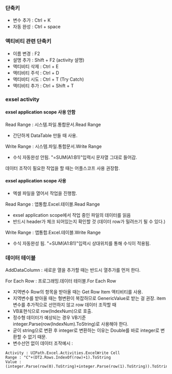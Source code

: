 ### 단축키 
 - 변수 추가 : Ctrl + K
 - 자동 완성 : Ctrl + space
  
### 액티비티 관련 단축키
 - 이름 변경 : F2
 - 설명 추가 : Shift + F2 (activity 설명)
 - 액티비티 삭제 : Ctrl + E
 - 액티비티 주석 : Ctrl + D 
 - 액티비티 시도 : Ctrl + T (Try Catch)
 - 액티비티 추가 : Ctrl + Shift + T 

### exsel activity
#### exsel application scope 사용 안함
Read Range : 시스템.파일.통합문서.Read Range
 - 간단하게 DataTable 만들 때 사용.

Write Range : 시스템.파일.통합문서.Write Range
 - 수식 자동완성 안됨. "=SUM(A1:B1)"입력시 문자열 그대로 들어감.

데이터 조작이 필요한 작업을 할 때는 어플스코프 사용 권장함.

#### exsel application scope 사용
- 엑셀 파일을 열어서 작업을 진행함.

Read Range : 앱통합.Excel.테이블.Read Range
- exsel application scope에서 작업 중인 파일의 데이터를 읽음
- 반드시 header가 체크 되어있는지 확인할 것 (데이터 row가 밀려쓰기 될 수 있다.)

Write Range : 앱통합.Excel.테이블.Write Range
- 수식 자동완성 됨. "=SUM(A1:B1)"입력시 상대위치를 통해 수식이 적용됨.

### 데이터 테이블
AddDataColumn : 새로운 열을 추가할 때는 반드시 열추가를 먼저 한다. 

For Each Row : 프로그래밍.데이터 테이블.For Each Row
- 지역변수 Row의 항목을 받아올 때는 Get Row Item 액티비티를 사용. 
- 지역변수를 받아올 때는 형변환이 복잡하므로 GenericValue로 받는 걸 권장.
item 변수를 추가적으로 선언하지 않고 row 데이터 조작할 때
- VB표현식으로 row(IndexNum)으로 호출.
- 정수형 데이터가 예상되는 경우 VB기준 integer.Parse(row(IndexNum).ToString)로 사용해야 한다.
- 굳이 string으로 변환 후 integer로 변환하는 이유는 Double를 바로 integer로 변환할 수 없기 때문.
- 변수선언 없이 데이터 조작예시 : 
```
Activity : UIPath.Excel.Activities.ExcelWrite Cell
Range : "C"+(DT2.Rows.IndexOf(row)+1).ToString
Value : (integer.Parse(row(0).ToString)+integer.Parse(row(1).ToString)).ToString
```